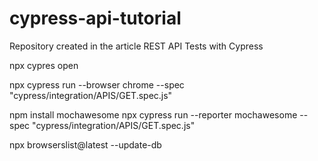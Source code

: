# cypress-api-tutorial
Repository created in the article REST API Tests with Cypress

npx cypres open

npx cypress run --browser chrome --spec "cypress/integration/APIS/GET.spec.js"   

npm install mochawesome
npx cypress run --reporter mochawesome  --spec "cypress/integration/APIS/GET.spec.js" 

npx browserslist@latest --update-db